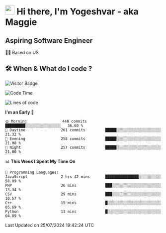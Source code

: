 <h1><img src="https://emojis.slackmojis.com/emojis/images/1531849430/4246/blob-sunglasses.gif?1531849430" width="30"/> Hi there, I'm Yogeshvar - aka Maggie</h1>

## Aspiring Software Engineer
🏂🏻  Based on US 

## 🛠 When & What do I code ?  

![Visitor Badge](https://visitor-badge.feriirawann.repl.co?username=yogeshvar&repo=yogeshvar&label=Visitors&style=plastic&color=%23457BFF&contentType=svg)

<!--START_SECTION:waka-->
![Code Time](http://img.shields.io/badge/Code%20Time-2%2C914%20hrs%2013%20mins-blue)

![Lines of code](https://img.shields.io/badge/From%20Hello%20World%20I%27ve%20Written-4.1%20million%20lines%20of%20code-blue)

**I'm an Early 🐤** 

```text
🌞 Morning                448 commits         █████████░░░░░░░░░░░░░░░░   36.60 % 
🌆 Daytime                261 commits         █████░░░░░░░░░░░░░░░░░░░░   21.32 % 
🌃 Evening                258 commits         █████░░░░░░░░░░░░░░░░░░░░   21.08 % 
🌙 Night                  257 commits         █████░░░░░░░░░░░░░░░░░░░░   21.00 % 
```


📊 **This Week I Spent My Time On** 

```text
💬 Programming Languages: 
JavaScript               2 hrs 42 mins       ███████████████░░░░░░░░░░   58.89 % 
PHP                      36 mins             ███░░░░░░░░░░░░░░░░░░░░░░   13.34 % 
CSV                      29 mins             ███░░░░░░░░░░░░░░░░░░░░░░   10.57 % 
C++                      15 mins             █░░░░░░░░░░░░░░░░░░░░░░░░   05.69 % 
Python                   13 mins             █░░░░░░░░░░░░░░░░░░░░░░░░   04.89 % 
```


 Last Updated on 25/07/2024 19:42:24 UTC
<!--END_SECTION:waka-->
